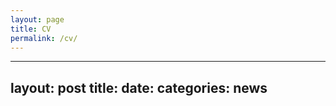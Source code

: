 ```yaml
---
layout: page
title: CV
permalink: /cv/
---
```

---
layout: post
title:  <Post Title>
date:   <year-month-day>
categories: news
---
